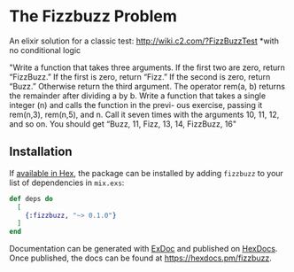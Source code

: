 # The Fizzbuzz Problem

An elixir solution for a classic test: http://wiki.c2.com/?FizzBuzzTest
*with no conditional logic

"Write a function that takes three arguments. If the first two are zero,
return “FizzBuzz.” If the first is zero, return “Fizz.” If the second is zero,
return “Buzz.” Otherwise return the third argument.
The operator rem(a, b) returns the remainder after dividing a by b. Write a
function that takes a single integer (n) and calls the function in the previ-
ous exercise, passing it rem(n,3), rem(n,5), and n. Call it seven times with
the arguments 10, 11, 12, and so on. You should get “Buzz, 11, Fizz, 13,
14, FizzBuzz, 16"



## Installation

If [available in Hex](https://hex.pm/docs/publish), the package can be installed
by adding `fizzbuzz` to your list of dependencies in `mix.exs`:

```elixir
def deps do
  [
    {:fizzbuzz, "~> 0.1.0"}
  ]
end
```

Documentation can be generated with [ExDoc](https://github.com/elixir-lang/ex_doc)
and published on [HexDocs](https://hexdocs.pm). Once published, the docs can
be found at <https://hexdocs.pm/fizzbuzz>.

